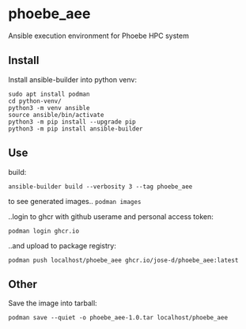 # phoebe_aee
Ansible execution environment for Phoebe HPC system

## Install

Install ansible-builder into python venv:

```
sudo apt install podman
cd python-venv/
python3 -m venv ansible
source ansible/bin/activate
python3 -m pip install --upgrade pip
python3 -m pip install ansible-builder
```

## Use

build:
```
ansible-builder build --verbosity 3 --tag phoebe_aee
```
to see generated images.. `podman images`

..login to ghcr with github userame and personal access token:

```
podman login ghcr.io
```

..and upload to package registry:

```
podman push localhost/phoebe_aee ghcr.io/jose-d/phoebe_aee:latest
```

## Other

Save the image into tarball:

```
podman save --quiet -o phoebe_aee-1.0.tar localhost/phoebe_aee
```
